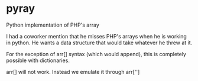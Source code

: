 pyray
=====

Python implementation of PHP's array


I had a coworker mention that he misses PHP's arrays when he is working in python.  He wants a data structure that would take whatever he threw at it.  

For the exception of arr[] syntax (which would append), this is completely possible with dictionaries.

arr[] will not work.  Instead we emulate it through arr['']
